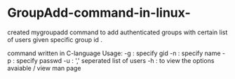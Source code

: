 # GroupAdd-command-in-linux-
created mygroupadd command to add authenticated groups with certain list of users given specific group id .

command written in C-language
Usage:
-g : specify gid
-n : specify name
-p : specify passwd
-u : ',' seperated list of users
-h : to view the options avaiable / view man page
